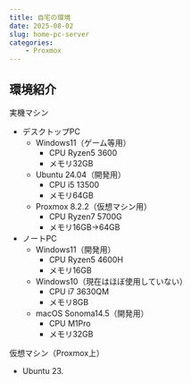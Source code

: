 ```yaml
---
title: 自宅の環境
date: 2025-08-02
slug: home-pc-server
categories:
    - Proxmox
---
```


## 環境紹介
実機マシン
- デスクトップPC
    - Windows11（ゲーム等用）
        - CPU Ryzen5 3600
        - メモリ32GB
    - Ubuntu 24.04（開発用）
        - CPU i5 13500
        - メモリ64GB
    - Proxmox 8.2.2（仮想マシン用）
        - CPU Ryzen7 5700G
        - メモリ16GB→64GB
- ノートPC
    - Windows11（開発用）
        - CPU Ryzen5 4600H
        - メモリ16GB
    - Windows10（現在はほぼ使用していない）
        - CPU i7 3630QM
        - メモリ8GB
    - macOS Sonoma14.5（開発用）
        - CPU M1Pro
        - メモリ32GB

仮想マシン（Proxmox上）
- Ubuntu 23.
